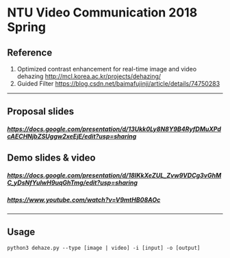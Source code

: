 # NTU Video Communication 2018 Spring

## Reference
1. Optimized contrast enhancement for real-time image and video dehazing
http://mcl.korea.ac.kr/projects/dehazing/
2. Guided Filter
 https://blog.csdn.net/baimafujinji/article/details/74750283
---
## Proposal slides
##### https://docs.google.com/presentation/d/13Ukk0Ly8N8Y9B4RyfDMuXPdcAECHNjbZSUggw2xeEjE/edit?usp=sharing

## Demo slides & video
##### https://docs.google.com/presentation/d/18IKkXeZUL_Zvw9VDCg3vGhMC_yDsNfYuIwH9uqGhTmg/edit?usp=sharing
##### https://www.youtube.com/watch?v=V9mtHB08AOc
---
## Usage
```
python3 dehaze.py --type [image | video] -i [input] -o [output]
```
